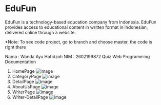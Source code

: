 # EduFun
EduFun is a technology-based education company from Indonesia. EduFun provides access to educational content in written format in Indonesian, delivered online through a website.

*Note: To see code project, go to branch and choose master, the code is right there

Nama : Wanda Ayu Hafidzoh
NIM : 2602199872 
Quiz Web Programming Documentation
1.	HomePage
![image](https://github.com/user-attachments/assets/517bb69f-f557-4ca2-b672-2c9c4b22baa5)
2.	CategoryPage
![image](https://github.com/user-attachments/assets/e7bf6219-86de-4649-acd7-b4c9a3540f66)  
3.	DetailPage
![image](https://github.com/user-attachments/assets/0bb729fb-2035-4bea-9549-ba35c6e16049) 
4.	AboutUsPage
![image](https://github.com/user-attachments/assets/29c8a487-2ef7-467a-950c-2f1d6e051bac) 
5.	WriterPage
![image](https://github.com/user-attachments/assets/d6e35e12-9e8e-45ad-9280-de07b0efa7b2) 
6.	Writer-DetailPage
![image](https://github.com/user-attachments/assets/be48273d-d209-4809-960d-5b26f9ec41c3)
 

